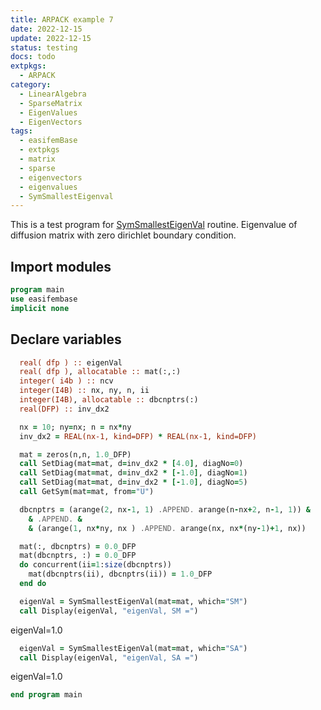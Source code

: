 ```yaml
---
title: ARPACK example 7
date: 2022-12-15
update: 2022-12-15
status: testing
docs: todo
extpkgs:
  - ARPACK
category:
  - LinearAlgebra
  - SparseMatrix
  - EigenValues
  - EigenVectors
tags:
  - easifemBase
  - extpkgs
  - matrix
  - sparse
  - eigenvectors
  - eigenvalues
  - SymSmallestEigenval
---
```


This is a test program for [SymSmallestEigenVal](ARPACK.md#symsmallesteigenval) routine. Eigenvalue of diffusion matrix with zero dirichlet boundary condition.

## Import modules

```fortran
program main
use easifembase
implicit none
```

## Declare variables

```fortran
  real( dfp ) :: eigenVal
  real( dfp ), allocatable :: mat(:,:)
  integer( i4b ) :: ncv
  integer(I4B) :: nx, ny, n, ii
  integer(I4B), allocatable :: dbcnptrs(:)
  real(DFP) :: inv_dx2
```

```fortran title="declare variables"
  nx = 10; ny=nx; n = nx*ny
  inv_dx2 = REAL(nx-1, kind=DFP) * REAL(nx-1, kind=DFP)
```

```fortran title="make diffusion matrix"
  mat = zeros(n,n, 1.0_DFP)
  call SetDiag(mat=mat, d=inv_dx2 * [4.0], diagNo=0)
  call SetDiag(mat=mat, d=inv_dx2 * [-1.0], diagNo=1)
  call SetDiag(mat=mat, d=inv_dx2 * [-1.0], diagNo=5)
  call GetSym(mat=mat, from="U")
```

```fortran title="apply dirichlet boundary condition"
  dbcnptrs = (arange(2, nx-1, 1) .APPEND. arange(n-nx+2, n-1, 1)) &
    & .APPEND. &
    & (arange(1, nx*ny, nx ) .APPEND. arange(nx, nx*(ny-1)+1, nx))
```

```fortran title="applying dirichlet boundary condition"
  mat(:, dbcnptrs) = 0.0_DFP
  mat(dbcnptrs, :) = 0.0_DFP
  do concurrent(ii=1:size(dbcnptrs))
    mat(dbcnptrs(ii), dbcnptrs(ii)) = 1.0_DFP
  end do
```

```fortran title="Calculate ABSOLUTE smallest eigenvalue"
  eigenVal = SymSmallestEigenVal(mat=mat, which="SM")
  call Display(eigenVal, "eigenVal, SM =")
```

eigenVal=1.0

```fortran title="Calculate ALGEBRAIC smallest eigenvalue"
  eigenVal = SymSmallestEigenVal(mat=mat, which="SA")
  call Display(eigenVal, "eigenVal, SA =")
```

eigenVal=1.0

```fortran
end program main
```
